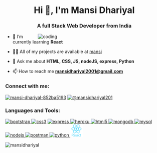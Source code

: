 <h1 align="center">Hi 👋, I'm Mansi Dhariyal</h1>
<h3 align="center">A full Stack Web Developer from India</h3>
<img align="right" alt="coding" width="400" src="https://user-images.githubusercontent.com/90508485/215757065-737afc98-9759-421e-aadf-6ca69a1a9bc2.png">

- 🌱 I’m currently learning **React**

- 👨‍💻 All of my projects are available at [mansi](https://mansidhariyal.github.io/My_Portfolio/)

- 💬 Ask me about **HTML, CSS, JS, nodeJS, express, Python**

- 📫 How to reach me **mansidhariyal2001@gmail.com**

<h3 align="left">Connect with me:</h3>
<p align="left">
<a href="https://linkedin.com/in/mansi-dhariyal-852ba5193" target="blank"><img align="center" src="https://user-images.githubusercontent.com/90508485/215760000-1b0d8c43-120a-43cb-9650-3404648ee3c8.png" alt="mansi-dhariyal-852ba5193" height="30" width="40" /></a>
<a href="https://www.hackerrank.com/@mansidhariyal201" target="blank"><img align="center" src="https://user-images.githubusercontent.com/90508485/215760795-d4492302-740e-4f5f-8847-a3bd3665045d.png" alt="@mansidhariyal201" height="30" width="40" /></a>
</p>

<h3 align="left">Languages and Tools:</h3>
<p align="left"> <a href="https://getbootstrap.com" target="_blank" rel="noreferrer"> <img src="https://user-images.githubusercontent.com/90508485/215764818-e3f887e6-6c1f-4647-8ca9-18de30b5fa49.png" alt="bootstrap" width="40" height="40"/> </a>
  <a href="https://www.w3schools.com/css/" target="_blank" rel="noreferrer"> <img src="https://user-images.githubusercontent.com/90508485/215763475-89557537-8a08-4967-8ea5-767be06f59f8.png" alt="css3" width="40" height="40"/></a> 
  <a href="https://expressjs.com" target="_blank" rel="noreferrer"> <img src="https://user-images.githubusercontent.com/90508485/215767836-df33dcbe-9fc3-4930-a56a-e60d95020e2a.png" alt="express" width="40" height="40"/> </a> 
  <a href="https://heroku.com" target="_blank" rel="noreferrer"> <img src="https://www.vectorlogo.zone/logos/heroku/heroku-icon.svg" alt="heroku" width="40" height="40"/> </a> 
  <a href="https://www.w3.org/html/" target="_blank" rel="noreferrer"> <img src="https://user-images.githubusercontent.com/90508485/215762108-33aabff5-fb9b-4837-b80d-e9b41b2392f2.png" alt="html5" width="40" height="40"/> </a>
  <a href="https://www.mongodb.com/" target="_blank" rel="noreferrer"> <img src="https://user-images.githubusercontent.com/90508485/215765892-18703e04-c96a-4a4e-9608-3407542e6563.png" alt="mongodb" width="40" height="40"/> </a> 
  <a href="https://www.mysql.com/" target="_blank" rel="noreferrer"> <img src="https://user-images.githubusercontent.com/90508485/215766550-d7ecb06e-12e8-4abc-90d1-e12bc5cece73.png" alt="mysql" width="40" height="40"/> </a>
  <a href="https://nodejs.org" target="_blank" rel="noreferrer"> <img src="https://user-images.githubusercontent.com/90508485/215767646-96a4e5c7-db00-4651-bd42-a87e12714199.png" alt="nodejs" width="40" height="40"/> </a>
  <a href="https://postman.com" target="_blank" rel="noreferrer"> <img src="https://www.vectorlogo.zone/logos/getpostman/getpostman-icon.svg" alt="postman" width="40" height="40"/> </a> 
  <a href="https://www.python.org" target="_blank" rel="noreferrer"> <img src="https://user-images.githubusercontent.com/90508485/215767222-3f9b069a-9f5f-4c99-a69b-1cac53c1a29c.png" alt="python" width="40" height="40"/> </a>
  <a href="https://reactjs.org/" target="_blank" rel="noreferrer"> <img src="https://raw.githubusercontent.com/devicons/devicon/master/icons/react/react-original-wordmark.svg" alt="react" width="40" height="40"/> </a> </p>

<p><img align="center" src="https://github-readme-stats.vercel.app/api/top-langs?username=mansidhariyal&show_icons=true&locale=en&layout=compact" alt="mansidhariyal" /></p>
